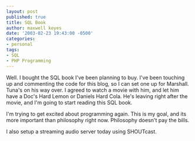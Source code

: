 ```yaml
---
layout: post
published: true
title: SQL Book
author: maxwell keyes
date: '2003-02-23 19:43:00 -0500'
categories:
- personal
tags:
- SQL
- PHP Programming
---
```


Well. I bought the SQL book I've been planning to buy. I've been touching up and
commenting the code for this blog, so I can set one up for Marshall. Tuna's on
his way over. I agreed to watch a movie with him, and let him have a Doc's
Hard Lemon or Daniels Hard Cola. He's leaving right after the movie, and I'm
going to start reading this SQL book.

I'm trying to get excited about programming again. This is my goal, and its more
important than philosophy right now. Philosophy doesn't pay the bills.

I also setup a streaming audio server today using SHOUTcast.
